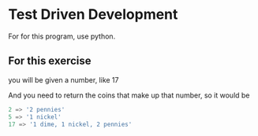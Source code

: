 # Test Driven Development

For for this program, use python.

## For this exercise

you will be given a number, like 17

And you need to return the coins that make up that number, so it would be

```python
2 => '2 pennies'
5 => '1 nickel'
17 => '1 dime, 1 nickel, 2 pennies'
```

